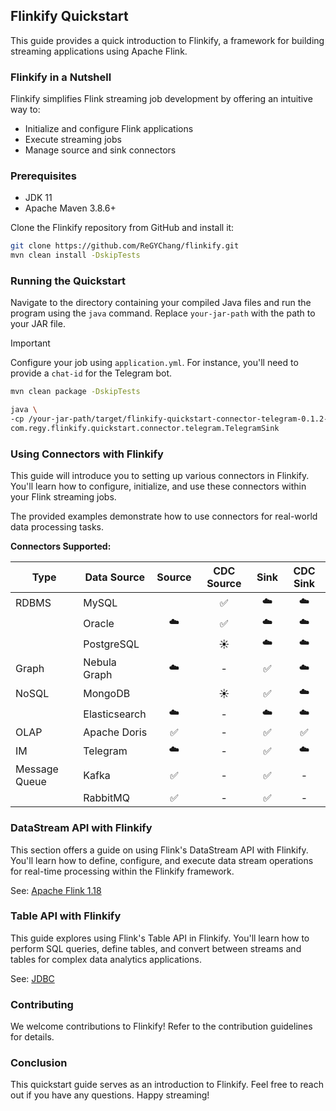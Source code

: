 ## Flinkify Quickstart

This guide provides a quick introduction to Flinkify, a framework for building streaming applications using Apache
Flink.

### Flinkify in a Nutshell

Flinkify simplifies Flink streaming job development by offering an intuitive way to:

* Initialize and configure Flink applications
* Execute streaming jobs
* Manage source and sink connectors

### Prerequisites

* JDK 11
* Apache Maven 3.8.6+

Clone the Flinkify repository from GitHub and install it:

```bash
git clone https://github.com/ReGYChang/flinkify.git
mvn clean install -DskipTests
```

### Running the Quickstart

Navigate to the directory containing your compiled Java files and run the program using the `java` command.
Replace `your-jar-path` with the path to your JAR file.

> [!IMPORTANT]
> Configure your job using `application.yml`. For instance, you'll need to provide a `chat-id` for the Telegram bot.

```bash
mvn clean package -DskipTests

java \
-cp /your-jar-path/target/flinkify-quickstart-connector-telegram-0.1.2-SNAPSHOT-jar-with-dependencies.jar \
com.regy.flinkify.quickstart.connector.telegram.TelegramSink
```

### Using Connectors with Flinkify

This guide will introduce you to setting up various connectors in Flinkify. You'll learn how to configure, initialize,
and use these connectors within your Flink streaming jobs.

The provided examples demonstrate how to use connectors for real-world data processing tasks.

**Connectors Supported:**

| Type          | Data Source   | Source | CDC Source | Sink | CDC Sink |
|---------------|---------------|:------:|:----------:|:----:|:--------:|
| RDBMS         | MySQL         |   ️    |     ✅      |  ☁️  |    ☁️    |
|               | Oracle        |   ☁️   |     ✅      |  ☁️  |    ☁️    |
|               | PostgreSQL    |   ️    |     ☀️     |  ☁️  |    ☁️    |
| Graph         | Nebula Graph  |   ☁️   |     -      |  ✅   |    ☁️    |
| NoSQL         | MongoDB       |   ️    |     ☀️     |  ✅   |    ☁️    |
|               | Elasticsearch |   ☁️   |     -      |  ☁️  |    ☁️    |
| OLAP          | Apache Doris  |   ✅    |     -      |  ✅   |    ✅     |
| IM            | Telegram      |   ☁️   |     -      |  ✅   |    ☁️    |
| Message Queue | Kafka         |   ✅    |     -      |  ✅   |    -     |
|               | RabbitMQ      |   ✅    |     -      |  ✅   |    -     |

### DataStream API with Flinkify

This section offers a guide on using Flink's DataStream API with Flinkify. You'll learn how to define, configure, and
execute data stream operations for real-time processing within the Flinkify framework.

See: [Apache Flink 1.18](https://nightlies.apache.org/flink/flink-docs-release-1.18/)

### Table API with Flinkify

This guide explores using Flink's Table API in Flinkify. You'll learn how to perform SQL queries, define tables, and
convert between streams and tables for complex data analytics applications.

See: [JDBC](flinkify-quickstart-table)

### Contributing

We welcome contributions to Flinkify! Refer to the contribution guidelines for details.

### Conclusion

This quickstart guide serves as an introduction to Flinkify. Feel free to reach out if you have any questions. Happy
streaming!
